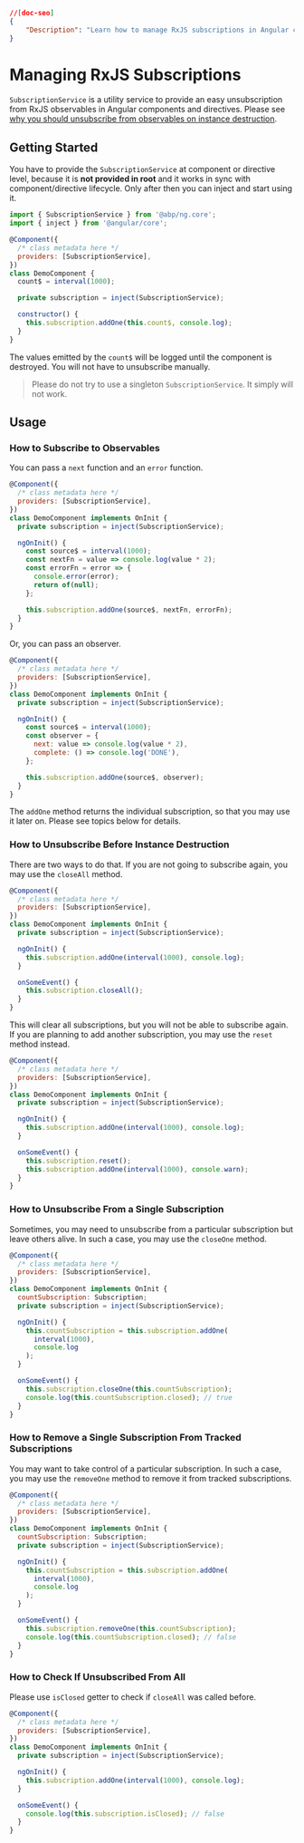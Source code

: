 ```json
//[doc-seo]
{
    "Description": "Learn how to manage RxJS subscriptions in Angular components using the `SubscriptionService` for efficient resource cleanup."
}
```

# Managing RxJS Subscriptions

`SubscriptionService` is a utility service to provide an easy unsubscription from RxJS observables in Angular components and directives. Please see [why you should unsubscribe from observables on instance destruction](https://angular.io/guide/lifecycle-hooks#cleaning-up-on-instance-destruction).

## Getting Started

You have to provide the `SubscriptionService` at component or directive level, because it is **not provided in root** and it works in sync with component/directive lifecycle. Only after then you can inject and start using it.

```js
import { SubscriptionService } from '@abp/ng.core';
import { inject } from '@angular/core';

@Component({
  /* class metadata here */
  providers: [SubscriptionService],
})
class DemoComponent {
  count$ = interval(1000);

  private subscription = inject(SubscriptionService);

  constructor() {
    this.subscription.addOne(this.count$, console.log);
  }
}
```

The values emitted by the `count$` will be logged until the component is destroyed. You will not have to unsubscribe manually.

> Please do not try to use a singleton `SubscriptionService`. It simply will not work.

## Usage

### How to Subscribe to Observables

You can pass a `next` function and an `error` function.

```js
@Component({
  /* class metadata here */
  providers: [SubscriptionService],
})
class DemoComponent implements OnInit {
  private subscription = inject(SubscriptionService);

  ngOnInit() {
    const source$ = interval(1000);
    const nextFn = value => console.log(value * 2);
    const errorFn = error => {
      console.error(error);
      return of(null);
    };

    this.subscription.addOne(source$, nextFn, errorFn);
  }
}
```

Or, you can pass an observer.

```js
@Component({
  /* class metadata here */
  providers: [SubscriptionService],
})
class DemoComponent implements OnInit {
  private subscription = inject(SubscriptionService);

  ngOnInit() {
    const source$ = interval(1000);
    const observer = {
      next: value => console.log(value * 2),
      complete: () => console.log('DONE'),
    };

    this.subscription.addOne(source$, observer);
  }
}
```

The `addOne` method returns the individual subscription, so that you may use it later on. Please see topics below for details.

### How to Unsubscribe Before Instance Destruction

There are two ways to do that. If you are not going to subscribe again, you may use the `closeAll` method.

```js
@Component({
  /* class metadata here */
  providers: [SubscriptionService],
})
class DemoComponent implements OnInit {
  private subscription = inject(SubscriptionService);

  ngOnInit() {
    this.subscription.addOne(interval(1000), console.log);
  }

  onSomeEvent() {
    this.subscription.closeAll();
  }
}
```

This will clear all subscriptions, but you will not be able to subscribe again. If you are planning to add another subscription, you may use the `reset` method instead.

```js
@Component({
  /* class metadata here */
  providers: [SubscriptionService],
})
class DemoComponent implements OnInit {
  private subscription = inject(SubscriptionService);

  ngOnInit() {
    this.subscription.addOne(interval(1000), console.log);
  }

  onSomeEvent() {
    this.subscription.reset();
    this.subscription.addOne(interval(1000), console.warn);
  }
}
```

### How to Unsubscribe From a Single Subscription

Sometimes, you may need to unsubscribe from a particular subscription but leave others alive. In such a case, you may use the `closeOne` method.

```js
@Component({
  /* class metadata here */
  providers: [SubscriptionService],
})
class DemoComponent implements OnInit {
  countSubscription: Subscription;
  private subscription = inject(SubscriptionService);

  ngOnInit() {
    this.countSubscription = this.subscription.addOne(
      interval(1000),
      console.log
    );
  }

  onSomeEvent() {
    this.subscription.closeOne(this.countSubscription);
    console.log(this.countSubscription.closed); // true
  }
}
```

### How to Remove a Single Subscription From Tracked Subscriptions

You may want to take control of a particular subscription. In such a case, you may use the `removeOne` method to remove it from tracked subscriptions.

```js
@Component({
  /* class metadata here */
  providers: [SubscriptionService],
})
class DemoComponent implements OnInit {
  countSubscription: Subscription;
  private subscription = inject(SubscriptionService);

  ngOnInit() {
    this.countSubscription = this.subscription.addOne(
      interval(1000),
      console.log
    );
  }

  onSomeEvent() {
    this.subscription.removeOne(this.countSubscription);
    console.log(this.countSubscription.closed); // false
  }
}
```

### How to Check If Unsubscribed From All

Please use `isClosed` getter to check if `closeAll` was called before.

```js
@Component({
  /* class metadata here */
  providers: [SubscriptionService],
})
class DemoComponent implements OnInit {
  private subscription = inject(SubscriptionService);

  ngOnInit() {
    this.subscription.addOne(interval(1000), console.log);
  }

  onSomeEvent() {
    console.log(this.subscription.isClosed); // false
  }
}
```
